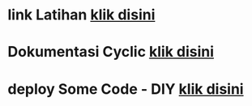 # link Latihan [klik disini](https://github.com/arnesa-aji/tekn-cloud-computing/blob/master/minggu-03/latihan.md) 

# Dokumentasi Cyclic [klik disini](https://github.com/arnesa-aji/express-hello-world)

# deploy Some Code - DIY [klik disini](https://smiling-dungarees-cod.cyclic.cloud)

